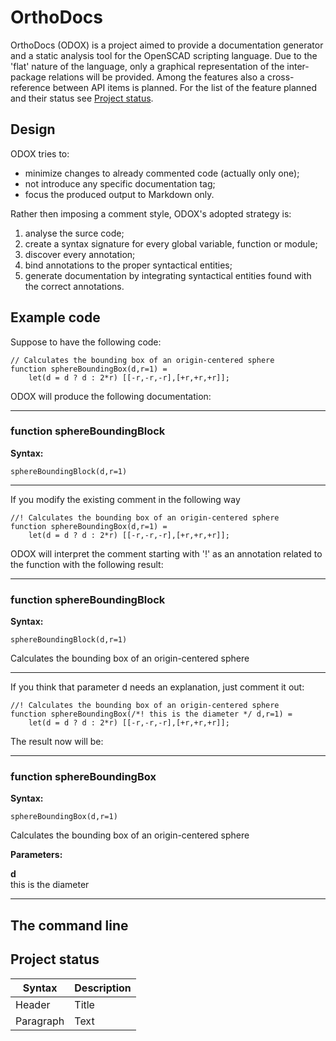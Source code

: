 # OrthoDocs

OrthoDocs (ODOX) is a project aimed to provide a documentation generator and a static analysis tool for the OpenSCAD scripting language. Due to the 'flat' nature of the language, only a graphical representation of the inter-package relations will be provided. Among the features also a cross-reference between API items is planned. For the list of the feature planned and their status see [Project status](#project-status).

## Design

ODOX tries to:

* minimize changes to already commented code (actually only one);
* not introduce any specific documentation tag;
* focus the produced output to Markdown only.

Rather then imposing a comment style, ODOX's adopted strategy is:

1. analyse the surce code;
2. create a syntax signature for every global variable, function or module;
3. discover every annotation;
4. bind annotations to the proper syntactical entities;
5. generate documentation by integrating syntactical entities found with the correct annotations.

## Example code

Suppose to have the following code:

    // Calculates the bounding box of an origin-centered sphere
    function sphereBoundingBox(d,r=1) = 
        let(d = d ? d : 2*r) [[-r,-r,-r],[+r,+r,+r]];

ODOX will produce the following documentation:

---

### function sphereBoundingBlock

__Syntax:__

`sphereBoundingBlock(d,r=1)`

---

If you modify the existing comment in the following way

    //! Calculates the bounding box of an origin-centered sphere
    function sphereBoundingBox(d,r=1) = 
        let(d = d ? d : 2*r) [[-r,-r,-r],[+r,+r,+r]];

ODOX will interpret the comment starting with '!' as an annotation related to the function with the following result:

---

### function sphereBoundingBlock

__Syntax:__

`sphereBoundingBlock(d,r=1)`

Calculates the bounding box of an origin-centered sphere

---

If you think that parameter d needs an explanation, just comment it out:

    //! Calculates the bounding box of an origin-centered sphere
    function sphereBoundingBox(/*! this is the diameter */ d,r=1) = 
        let(d = d ? d : 2*r) [[-r,-r,-r],[+r,+r,+r]];

The result now will be:

---

### function sphereBoundingBox

__Syntax:__

`sphereBoundingBox(d,r=1)`

Calculates the bounding box of an origin-centered sphere

__Parameters:__

__d__  
this is the diameter

---

## The command line



## Project status

| Syntax      | Description |
| ----------- | ----------- |
| Header      | Title       |
| Paragraph   | Text        |

